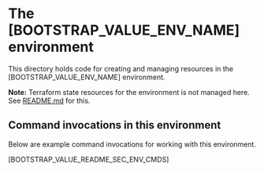 # The [BOOTSTRAP_VALUE_ENV_NAME] environment

This directory holds code for creating and managing resources in the [BOOTSTRAP_VALUE_ENV_NAME] environment.

**Note:** Terraform state resources for the environment is not managed here. See [README.md](../_terraform-state/README.md) for this.

## Command invocations in this environment

Below are example command invocations for working with this environment.

[BOOTSTRAP_VALUE_README_SEC_ENV_CMDS]
